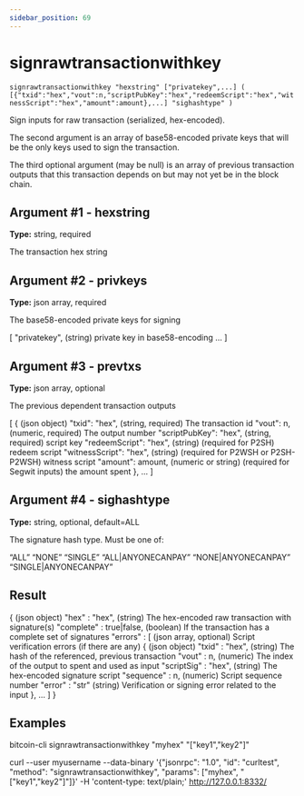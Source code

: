 ```yaml
---
sidebar_position: 69
---
```

# signrawtransactionwithkey

`signrawtransactionwithkey "hexstring" ["privatekey",...] ( [{"txid":"hex","vout":n,"scriptPubKey":"hex","redeemScript":"hex","witnessScript":"hex","amount":amount},...] "sighashtype" )`

Sign inputs for raw transaction (serialized, hex-encoded).

The second argument is an array of base58-encoded private keys that will be the only keys used to sign the transaction.

The third optional argument (may be null) is an array of previous transaction outputs that this transaction depends on but may not yet be in the block chain.

## Argument #1 - hexstring

**Type:** string, required

The transaction hex string

## Argument #2 - privkeys

**Type:** json array, required

The base58-encoded private keys for signing

[
  "privatekey",                (string) private key in base58-encoding
  ...
]

## Argument #3 - prevtxs

**Type:** json array, optional

The previous dependent transaction outputs

[
  {                            (json object)
    "txid": "hex",             (string, required) The transaction id
    "vout": n,                 (numeric, required) The output number
    "scriptPubKey": "hex",     (string, required) script key
    "redeemScript": "hex",     (string) (required for P2SH) redeem script
    "witnessScript": "hex",    (string) (required for P2WSH or P2SH-P2WSH) witness script
    "amount": amount,          (numeric or string) (required for Segwit inputs) the amount spent
  },
  ...
]

## Argument #4 - sighashtype

**Type:** string, optional, default=ALL

The signature hash type. Must be one of:

“ALL” “NONE” “SINGLE” “ALL|ANYONECANPAY” “NONE|ANYONECANPAY” “SINGLE|ANYONECANPAY”

## Result

{                             (json object)
  "hex" : "hex",              (string) The hex-encoded raw transaction with signature(s)
  "complete" : true|false,    (boolean) If the transaction has a complete set of signatures
  "errors" : [                (json array, optional) Script verification errors (if there are any)
    {                         (json object)
      "txid" : "hex",         (string) The hash of the referenced, previous transaction
      "vout" : n,             (numeric) The index of the output to spent and used as input
      "scriptSig" : "hex",    (string) The hex-encoded signature script
      "sequence" : n,         (numeric) Script sequence number
      "error" : "str"         (string) Verification or signing error related to the input
    },
    ...
  ]
}

## Examples

bitcoin-cli signrawtransactionwithkey "myhex" "[\"key1\",\"key2\"]"

curl --user myusername --data-binary '{"jsonrpc": "1.0", "id": "curltest", "method": "signrawtransactionwithkey", "params": ["myhex", "[\"key1\",\"key2\"]"]}' -H 'content-type: text/plain;' http://127.0.0.1:8332/